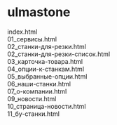 # ulmastone
index.html <br>
01_сервисы.html <br>
02_станки-для-резки.html <br>
02_станки-для-резки-список.html <br>
03_карточка-товара.html <br>
04_опции-к-станкам.html <br>
05_выбранные-опции.html <br>
06_наши-станки.html <br>
07_о-компании.html <br>
09_новости.html <br>
10_страница-новости.html <br>
11_бу-станки.html <br>
